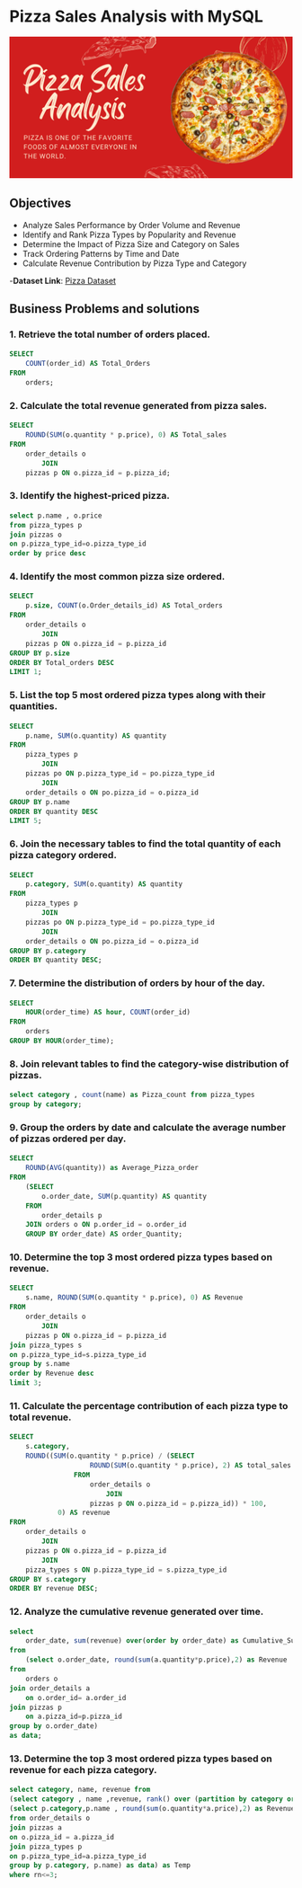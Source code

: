 #         Pizza Sales Analysis with MySQL
![Pizza logo](https://github.com/VDhakad-Datamind/Pizza_Sales_Sql_Project/blob/main/Pizza-Image1.png)

##  Objectives
- Analyze Sales Performance by Order Volume and Revenue
- Identify and Rank Pizza Types by Popularity and Revenue
- Determine the Impact of Pizza Size and Category on Sales
- Track Ordering Patterns by Time and Date
- Calculate Revenue Contribution by Pizza Type and Category

-**Dataset Link**: [Pizza Dataset](https://github.com/VDhakad-Datamind/Pizza_Sales_Sql_Project/tree/main/pizza_sales_datasets)

## Business Problems and solutions


### 1. Retrieve the total number of orders placed.

```SQL
SELECT 
    COUNT(order_id) AS Total_Orders
FROM
    orders;
```

### 2. Calculate the total revenue generated from pizza sales.  

```SQL
SELECT 
    ROUND(SUM(o.quantity * p.price), 0) AS Total_sales
FROM
    order_details o
        JOIN
    pizzas p ON o.pizza_id = p.pizza_id;
  ``` 
    
### 3. Identify the highest-priced pizza.

```SQL
select p.name , o.price
from pizza_types p
join pizzas o
on p.pizza_type_id=o.pizza_type_id
order by price desc																																																																																			limit 1 ;
```   
    
### 4. Identify the most common pizza size ordered.

```SQL
SELECT 
    p.size, COUNT(o.Order_details_id) AS Total_orders
FROM
    order_details o
        JOIN
    pizzas p ON o.pizza_id = p.pizza_id
GROUP BY p.size
ORDER BY Total_orders DESC
LIMIT 1;
```

### 5. List the top 5 most ordered pizza types along with their quantities.

```SQL
SELECT 
    p.name, SUM(o.quantity) AS quantity
FROM
    pizza_types p
        JOIN
    pizzas po ON p.pizza_type_id = po.pizza_type_id
        JOIN
    order_details o ON po.pizza_id = o.pizza_id
GROUP BY p.name
ORDER BY quantity DESC
LIMIT 5;
```

### 6. Join the necessary tables to find the total quantity of each pizza category ordered.

```SQL
SELECT 
    p.category, SUM(o.quantity) AS quantity
FROM
    pizza_types p
        JOIN
    pizzas po ON p.pizza_type_id = po.pizza_type_id
        JOIN
    order_details o ON po.pizza_id = o.pizza_id
GROUP BY p.category
ORDER BY quantity DESC;
```

### 7. Determine the distribution of orders by hour of the day.

```SQL
SELECT 
    HOUR(order_time) AS hour, COUNT(order_id)
FROM
    orders
GROUP BY HOUR(order_time);
```

### 8. Join relevant tables to find the category-wise distribution of pizzas.

```SQL
select category , count(name) as Pizza_count from pizza_types
group by category;
```

### 9. Group the orders by date and calculate the average number of pizzas ordered per day.

```SQL
SELECT 
    ROUND(AVG(quantity)) as Average_Pizza_order
FROM
    (SELECT 
        o.order_date, SUM(p.quantity) AS quantity
    FROM
        order_details p
    JOIN orders o ON p.order_id = o.order_id
    GROUP BY order_date) AS order_Quantity;
```
   
   
### 10. Determine the top 3 most ordered pizza types based on revenue.
   
```SQL
SELECT 
    s.name, ROUND(SUM(o.quantity * p.price), 0) AS Revenue
FROM
    order_details o
        JOIN
    pizzas p ON o.pizza_id = p.pizza_id
join pizza_types s 
on p.pizza_type_id=s.pizza_type_id
group by s.name
order by Revenue desc
limit 3;
```

### 11. Calculate the percentage contribution of each pizza type to total revenue.

```SQL
SELECT 
    s.category,
    ROUND((SUM(o.quantity * p.price) / (SELECT 
                    ROUND(SUM(o.quantity * p.price), 2) AS total_sales
                FROM
                    order_details o
                        JOIN
                    pizzas p ON o.pizza_id = p.pizza_id)) * 100,
            0) AS revenue
FROM
    order_details o
        JOIN
    pizzas p ON o.pizza_id = p.pizza_id
        JOIN
    pizza_types s ON p.pizza_type_id = s.pizza_type_id
GROUP BY s.category
ORDER BY revenue DESC;
```


### 12. Analyze the cumulative revenue generated over time.

```SQL 
select 
	order_date, sum(revenue) over(order by order_date) as Cumulative_Sum 
from
	(select o.order_date, round(sum(a.quantity*p.price),2) as Revenue 
from 
	orders o
join order_details a
	on o.order_id= a.order_id
join pizzas p 
	on a.pizza_id=p.pizza_id
group by o.order_date)
as data;
```





### 13. Determine the top 3 most ordered pizza types based on revenue for each pizza category.
```SQL 
select category, name, revenue from 
(select category , name ,revenue, rank() over (partition by category order by revenue desc) as rn from
(select p.category,p.name , round(sum(o.quantity*a.price),2) as Revenue
from order_details o
join pizzas a 
on o.pizza_id = a.pizza_id
join pizza_types p 
on p.pizza_type_id=a.pizza_type_id
group by p.category, p.name) as data) as Temp
where rn<=3;
```

   







   

